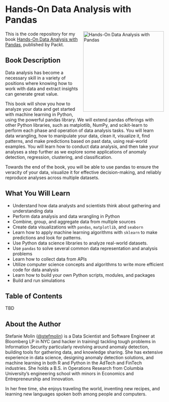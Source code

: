 # Hands-On Data Analysis with Pandas
<a href="https://www.packtpub.com/big-data-and-business-intelligence/hands-data-analysis-pandas">  <img src="https://dz13w8afd47il.cloudfront.net/sites/default/files/imagecache/ppv4_main_book_cover/B12311_MockupCover.png" alt="Hands-On Data Analysis with Pandas" height="256px" align="right"></a>

This is the code repository for my book [Hands-On Data Analysis with Pandas](https://www.packtpub.com/big-data-and-business-intelligence/hands-data-analysis-pandas), published by Packt.

## Book Description
Data analysis has become a necessary skill in a variety of positions where knowing how to work with data and extract insights can generate great value.

This book will show you how to analyze your data and get started with machine learning in Python, using the powerful pandas library. We will extend pandas offerings with other Python libraries, such as matplotlib, NumPy, and scikit-learn to perform each phase and operation of data analysis tasks. You will learn data wrangling, how to manipulate your data, clean it, visualize it, find patterns, and make predictions based on past data, using real-world examples. You will learn how to conduct data analysis, and then take your analyses a step further as we explore some applications of anomaly detection, regression, clustering, and classification.

Towards the end of the book, you will be able to use pandas to ensure the veracity of your data, visualize it for effective decision-making, and reliably reproduce analyses across multiple datasets.

## What You Will Learn
- Understand how data analysts and scientists think about gathering and understanding data
- Perform data analysis and data wrangling in Python
- Combine, group, and aggregate data from multiple sources
- Create data visualizations with `pandas`, `matplotlib`, and `seaborn`
- Learn how to apply machine learning algorithms with `sklearn` to make predictions and look for patterns.
- Use Python data science libraries to analyze real-world datasets.
- Use `pandas` to solve several common data representation and analysis problems
- Learn how to collect data from APIs
- Utilize computer science concepts and algorithms to write more efficient code for data analysis
- Learn how to build your own Python scripts, modules, and packages
- Build and run simulations

## Table of Contents
TBD

## About the Author
Stefanie Molin ([@stefmolin](https://github.com/stefmolin)) is a Data Scientist and Software Engineer at Bloomberg LP in NYC (and hacker in training) tackling tough problems in Information Security particularly revolving around anomaly detection, building tools for gathering data, and knowledge sharing. She has extensive experience in data science, designing anomaly detection solutions, and machine learning in both R and Python in the AdTech and FinTech industries. She holds a B.S. in Operations Research from Columbia University’s engineering school with minors in Economics and Entrepreneurship and Innovation.

In her free time, she enjoys traveling the world, inventing new recipes, and learning new languages spoken both among people and computers.
